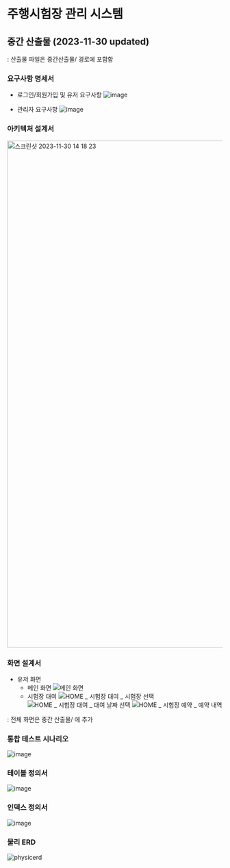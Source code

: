 # 주행시험장 관리 시스템


## 중간 산출물 (2023-11-30 updated)
: 산출물 파일은 중간산출물/ 경로에 포함함
### 요구사항 명세서
- 로그인/회원가입 및 유저 요구사항
![image](https://github.com/Hegale/ProvingGroundManager/assets/92227496/2a95fa37-8416-45df-b508-108ccb6b149a)

- 관리자 요구사항
![image](https://github.com/Hegale/ProvingGroundManager/assets/92227496/e802a5b2-37a2-40b4-83a2-050aec216dfb)

### 아키텍처 설계서
<img width="1184" alt="스크린샷 2023-11-30 14 18 23" src="https://github.com/Hegale/ProvingGroundManager/assets/92227496/68a5aa96-86b1-436d-b38a-f505da9ae37e">

### 화면 설계서
- 유저 화면
   - 메인 화면
  ![메인 화면](https://github.com/Hegale/ProvingGroundManager/assets/92227496/96c8e538-84ce-494d-a0dc-8dd4c23ae87b)
   - 시험장 대여
  ![HOME _ 시험장 대여 _ 시험장 선택](https://github.com/Hegale/ProvingGroundManager/assets/92227496/9e73599f-2fe3-4556-95bc-3a777e264eb2)
   ![HOME _ 시험장 대여 _ 대여 날짜 선택](https://github.com/Hegale/ProvingGroundManager/assets/92227496/a811db30-7f6e-4d29-b365-5313a60feb25)
   ![HOME _ 시험장 예약 _ 예약 내역](https://github.com/Hegale/ProvingGroundManager/assets/92227496/da63c5b9-5166-4103-9047-f42dbbd1f776)

: 전체 화면은 중간 산출물/ 에 추가

### 통합 테스트 시나리오
![image](https://github.com/Hegale/ProvingGroundManager/assets/92227496/d9fd5197-cb2b-4690-9f8f-a7003c727c1c)

### 테이블 정의서
![image](https://github.com/Hegale/ProvingGroundManager/assets/92227496/ecb532bb-0928-459f-b573-58e55a92af69)

### 인덱스 정의서
![image](https://github.com/Hegale/ProvingGroundManager/assets/92227496/0cd8c0bc-2241-4d90-9031-8191bab48d18)

### 물리 ERD
![physicerd](https://github.com/Hegale/ProvingGroundManager/assets/92227496/e0fc197f-cf73-4de8-8fad-c1d8b1b84ba8)
